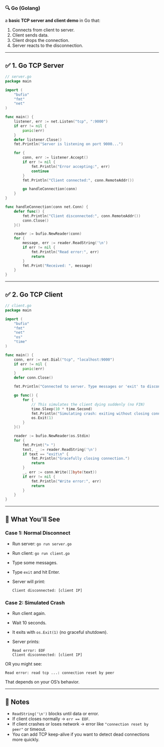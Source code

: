 
### 🔍  **Go (Golang)**

a **basic TCP server and client demo** in Go that:

1. Connects from client to server.
2. Client sends data.
3. Client drops the connection.
4. Server reacts to the disconnection.

---

## ✅ 1. Go TCP Server

```go
// server.go
package main

import (
	"bufio"
	"fmt"
	"net"
)

func main() {
	listener, err := net.Listen("tcp", ":9000")
	if err != nil {
		panic(err)
	}
	defer listener.Close()
	fmt.Println("Server is listening on port 9000...")

	for {
		conn, err := listener.Accept()
		if err != nil {
			fmt.Println("Error accepting:", err)
			continue
		}
		fmt.Println("Client connected:", conn.RemoteAddr())

		go handleConnection(conn)
	}
}

func handleConnection(conn net.Conn) {
	defer func() {
		fmt.Println("Client disconnected:", conn.RemoteAddr())
		conn.Close()
	}()

	reader := bufio.NewReader(conn)
	for {
		message, err := reader.ReadString('\n')
		if err != nil {
			fmt.Println("Read error:", err)
			return
		}
		fmt.Print("Received: ", message)
	}
}
```

---

## ✅ 2. Go TCP Client

```go
// client.go
package main

import (
	"bufio"
	"fmt"
	"net"
	"os"
	"time"
)

func main() {
	conn, err := net.Dial("tcp", "localhost:9000")
	if err != nil {
		panic(err)
	}
	defer conn.Close()

	fmt.Println("Connected to server. Type messages or 'exit' to disconnect.")

	go func() {
		for {
			// This simulates the client dying suddenly (no FIN)
			time.Sleep(10 * time.Second)
			fmt.Println("Simulating crash: exiting without closing connection.")
			os.Exit(1)
		}
	}()

	reader := bufio.NewReader(os.Stdin)
	for {
		fmt.Print("> ")
		text, _ := reader.ReadString('\n')
		if text == "exit\n" {
			fmt.Println("Gracefully closing connection.")
			return
		}
		_, err := conn.Write([]byte(text))
		if err != nil {
			fmt.Println("Write error:", err)
			return
		}
	}
}
```

---

## 🧪 What You'll See

### Case 1: Normal Disconnect

* Run server: `go run server.go`
* Run client: `go run client.go`
* Type some messages.
* Type `exit` and hit Enter.
* Server will print:

  ```
  Client disconnected: [client IP]
  ```

### Case 2: Simulated Crash

* Run client again.
* Wait 10 seconds.
* It exits with `os.Exit(1)` (no graceful shutdown).
* Server prints:

  ```
  Read error: EOF
  Client disconnected: [client IP]
  ```

OR you might see:

```
Read error: read tcp ...: connection reset by peer
```

That depends on your OS’s behavior.

---

## 🧠 Notes

* `ReadString('\n')` blocks until data or error.
* If client closes normally → `err == EOF`.
* If client crashes or loses network → error like `"connection reset by peer"` or timeout.
* You can add TCP keep-alive if you want to detect dead connections more quickly.

